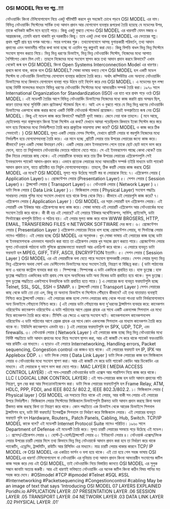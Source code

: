 ### OSI MODEL নিয়ে যত গল্প..!!!

নেটওয়ার্কিং কিংবা টেলিযোগাযোগ নিয়ে একটু ঘাঁটাঘাঁটি করলে খুব সহজেই চোখে পড়বে OSI MODEL এর নাম। বিভিন্ন নেটওয়ার্কিং সিস্টেমের সার্বিক তথ্য আদান প্রদান আর যোগাযোগ ব্যবস্থার রূপরেখা তৈরি হয়েছে যে মডেলের উপর, তাকে খানিকটা জটিল মনে হতেই পারে। কিন্তু একটু বুঝতে গেলেও OSI MODEL এর ধারনাটি যেমন মজার ও আগ্রহজনক, তেমনি ধারণা থাকাটা খুব দরকারীও কিন্তু। তবে একটু দেখা যাক OSI MODEL এর ভেতরের গল্প। প্রথম গল্পটি প্রায় ছয় দশক আগের।
সত্তর দশকের শুরু। তথ্যযোগযোগে আসছ যুগান্তকারী পরিবর্তন, তথ্য আদান প্রদানের এমন অভাবনীয় গতির কথা ভাবা হচ্ছে যা এতদিন শুধু কল্পনাই করা যেত। কিন্তু বিপত্তি বাধল ভিন্ন ভিন্ন সিস্টেমে সংযোগ স্থাপন করতে গিয়ে। ভিন্ন ভিন্ন ধরণের ডিভাইস, ভিন্ন ভিন্ন নেটওয়ার্কিং সিস্টেম, নিজেদের মধ্যে আপাত বৈশিষ্ট্যগত কোন মিল নেই। তাহলে নিজেদের মধ্যে সংযোগ স্থাপন করে তথ্য আদান প্রদান করবে কিভাবে? এখান থেকেই জন্ম হল OSI MODEL কিংবা Open Systems Interconnection Model এর ধারণার।
প্রথমে জানা যাক, কাকে বলে OSI MODEL?
সোজা ভাষায় বলতে গেলে OSI MODEL হল একটি মডেল সিস্টেম যা নেটওয়ার্কিং ডিভাইসের যোগযোগ ব্যবস্থার কাঠামো তৈরি করে। অর্থাৎ কম্পিউটার এবং অন্যান্য নেটওয়ার্কিং ডিভাইসের মধ্যে কিভাবে যোগাযোগ ব্যবস্থা গড়ে উঠবে তাই নির্দেশ করে দেয় OSI MODEL। এ মডেলের মূল লক্ষ্য হচ্ছে নির্দিষ্ট মানদন্ডের মাধ্যমে বিভিন্ন ধরণের নেটওয়ার্কিং সিস্টেমের মধ্যে আভ্যন্তরীন সম্পর্ক তৈরি করা।
১৯৭০ সালে International Organization for Standardization (ISO) এর হাত ধরে প্রথম গড়ে ওঠে OSI MODEL। এই মডেলটি তৈরির আগে বিভিন্ন নেটওয়ার্কিং ডিভাইসের নিজেদের মধ্যে কাজ করাটা প্রায় অসম্ভব ছিল, কারণ তাদের মধ্যে সুনির্দিষ্ট কোন প্রটোকল/ স্ট্যান্ডার্ড ছিল না। আই এস ও বুঝতে পারে যে ভিন্ন ভিন্ন ধরণের নেটওয়ার্কিং ডিভাইসের একসাথে কাজ করার জন্যে একটি নির্দিষ্ট নেটওয়ার্ক স্ট্যান্ডার্ড প্রয়োজন। তারই ফলশ্রুতিতে জন্ম নেয় OSI MODEL।
কিন্তু এই মডেল কাজ করে কিভাবে?
পদ্ধতিটি খুবই মজার। জেনে নেয়া যাক তাহলে।
( মনে আছে, ছোটবেলায় পড়া বাস্তুসংস্থান কিংবা ইকো সিস্টেম এর কথা? যেখানে আমরা পড়েছিলাম কিভাবে ইকো সিস্টেম স্তরে স্তরে ভাগ হয়ে নিজেদের মধ্যে নির্ভরশীলতা তৈরি করে প্রাকৃতিক ভারসাম্য রক্ষা করে? OSI MODEL ও কাজ করে ঠিক সেভাবেই। ) OSI MODEL মূলত একটি লেয়ার বেসড সিস্টেম, যেখানে প্রতিটি লেয়ার বা স্তরগুলি নিজেদের মধ্যে নির্ভরশীল হয়ে যোগযোগব্যবস্থা তৈরি করে। এর মানে হচ্ছে ,প্রতিটি লেয়ার তার উপরের লেয়ারের জন্যে কাজ করে। কীভাবে? চলুন একটি সোজা উদাহরণ দেখি।
একটি লেয়ার কোন ইনফরমেশন পেলে তাকে ছোট ছোট ভাগে ভাগ করে ফেলে, যাতে তা নির্ভুলভাবে নেটওয়ার্কের ভেতরে পাঠানো যেতে পারে। সে এই ইনফরমেশন পাচ্ছে কোথা থেকে? তার ঠিক নিচের লেয়ারের কাছ থেকে। এই লেয়ারটিকে ব্যবহার করে তার ঠিক উপরের লেয়ারের এপ্লিকেশনগুলি সেই ইনফরমেশন প্যাকেট আদান-প্রদান করে। এভাবে প্রত্যেক লেয়ারের মধ্যে আভ্যন্তরীন সম্পর্ক তইরি মাধ্যমে ডাটা প্যাকেট আদান প্রদান চলে, যাতে প্রতিষ্ঠিত হয় নির্ভুল যোগাযোগব্যবস্থার।
তাহলে, ঠিক কয়টি লেয়ার কাজ করছে OSI MODEL এর মধ্যে?
OSI MODEL মূলত গড়ে উঠেছে সাতটি স্তর বা লেয়ারকে নিয়ে:
৭। এপ্লিকেশন লেয়ার ( Application Layer)
৬। প্রেজেন্টেশন লেয়ার (Presentation Layer)
৫। সেশন লেয়ার ( Session Layer)
৪। ট্রান্সপোর্ট লেয়ার ( Transport Layer)
৩। নেটওয়ার্ক লেয়ার ( Network Layer )
২। ডাটা লিংক লেয়ার ( Data Link Layer )
১। ফিজিক্যাল লেয়ার ( Physical Layer)
সংযোগ পদ্ধতিঃ
সাধারনত লেয়ার গুলির মধ্যে সংযোগ দেখানো হয়ে থাকে উপর থেকে নিচে।
কীভাবে এই লেয়ারগুলি কাজ করে?
৭। এপ্লিকেশন লেয়ার ( Application Layer ) :
OSI MODEL এর সপ্তম লেয়ারটি হল এপ্লিকেশন লেয়ার। এই লেয়ারটি এন্ড ইউজার আর এপ্লিকেশনের জন্য কাজ করে। সোজা ভাষায় এই লেয়ারটি এপ্লিকেশন আর নেটওয়ার্কের মধ্যে সংযোগ তৈরি করে থাকে। কী কী হয় এই লেয়ারে? এই লেয়ারে ইউজার অথেন্টিকেশন, সার্ভিস, প্রাইভেসি, ডাটা সিনট্যাক্সের ধাপগুলি চিহ্নিত ও সক্রিয় হয়। এই লেয়ার মূলত কাজ করে থাকে WWW BROSERS, HTTP, EMAIL, TRANSFERING FILES বা NETWORK SOFTWARE দের জন্য।
৬। প্রেজেন্টেশন লেয়ার ( Presentation Layer )
এপ্লিকেশন লেয়ারের নিচের ধাপ হচ্ছে প্রেজেন্টেশন লেয়ার, যা সিনট্যাক্স লেয়ার নামেও পরিচিত। এই লেয়ার হচ্ছে OSI MODEL এর অনুবাদক। খুব সোজা ভাষায় এই লেয়ারের কাজ হচ্ছে ডাটা বা ইনফরমেশনকে এমনভাবে পরবর্তন করা যাতে তা এপ্লিকেশন লেয়ার খুব সহজে গ্রহণ করতে পারে। প্রেজেন্টেশন লেয়ার মূলত নেটওয়ার্কে পাঠানো ডাটা গুলিকে প্রয়োজনমতো ফরম্যাট আর এনক্রিপ্ট করে থাকে। এ লেয়ারে ব্যবহৃত ডাটা ফরম্যাট হল MPEG, GIFF, TIFF, ASCII, ENCRYPTION ইত্যাদি।
৫। সেশন লেয়ার ( Session Layer )
OSI MODEL এর এই লেয়ারটিকে বলা যেতে পারে সংযোগ স্থাপনকারী লেয়ার। সেশন লেয়ার মূলত ভিন্ন ভিন্ন এপ্লিকেশন অথবা সোর্স এবং ডেস্টিনেশন ডিভাইসের মধ্যে সংযোগ তৈরি, নিয়ন্ত্রণ বা বিচ্ছিন্ন করা। ( ডাটা পাঠানোর জন্য ৩ ধরনের কন্ট্রোল ব্যবহার করা হয় ।
সিম্পলেক্স : সিম্পলেক্স এ ডাটা একদিকে প্রবাহিত হয়।
হাফ ডুপ্লেক্স : হাফ ডুপ্লেক্স পদ্ধতিতে একদিকের ডাটা প্রবাহ শেষ হলে অন্যদিকের ডাটা অন্য দিকের ডাটা প্রবাহিত হয়ে থাকে।
ফুল ডুপ্লেক্স : ফুল ডুপ্লেক্স পদ্ধতিতে একইসাথে উভয়দিকে ডাটা প্রবাহিত হতে পারে। )
এ লেয়ারের জন্য ব্যবহৃত ফরম্যাটগুলি হচ্ছে Telnet, SSL, SQL, SSH ও SNMP.
৪। ট্রান্সপোর্ট লেয়ার ( Transport Layer )
সেশন লেয়ারের কাছ থেকে ডাটা তো তো এল, কিন্তু তা অন্যান্য ডিভাইস বা সিস্টেমে পৌঁছাবে কীভাবে? এই তথ্য যাতায়াত ব্যবস্থাই নিশ্চিত করে ট্রান্সপোর্ট লেয়ার। এই লেয়ারের কাজ হলো সেশন লেয়ারের কাছ থেকে পাওয়া পাওয়া ডাটা নির্ভরযোগ্যভাবে অন্য ডিভাইসে পৌছানো নিশ্চিত করে। ( এই লেয়ার ডাটা পৌছানোর জন্য দু’ধরনের ট্রান্সমিশন ব্যবহার করে:
কানেকশন ওরিয়েন্টেড
কানেকশন ওরিয়েন্টেড এ ডাটা পাঠানোর আগে প্রেরক গ্রাহক এর সাথে একটি একনলেজ সিগন্যাল এর মধ্যে দিয়ে কানেকশন তৈরি করে থাকে। টিসিসি এর ক্ষেত্রে এ ধরণের সংযোগ ঘটে।
কানেকশনলেস
কানেকশনলেস ওরিয়েন্টেড এ ডাটা পাঠানোর আগে প্রেরক গ্রাহক এর সাথে কোন একনলেজ সিগন্যাল এর মাধ্যাম কানেকশন তৈরি করে থাকে না। ইউডিপি কানেকশনে এমনটা হয়। )
এই লেয়ারের ফরম্যাটগুলি হল SPX, UDP, TCP, এবং firewalls.
৩। নেটওয়ার্ক লেয়ার ( Network Layer )
এই লেয়ারের কাজ হচ্ছে ভিন্ন ভিন্ন নেটওয়ার্কের মধ্যে নির্দিষ্ট পদ্ধতিতে ডাটা আদান প্রদানের মধ্যে দিয়ে সংযোগ স্থাপন করা, আর এই কাজটি সে করে থাকে প্যাকেট ফরওয়ার্ডিং আর রাউটিং এর মাধ্যমে। এ ছাড়াও এই লেয়ারে Internetworking, Handling errors, Packet sequencing, Congestion control এর কাজও হয়ে থাকে। এই লেয়ারের ফরম্যাট হল IP, IPX আর Applebox DDP.
২। ডাটা লিংক লেয়ার ( Data Link Layer )
ডাটা লিংক লেয়ারের কাজ হল ফিজিক্যাল লেয়ার ও নেটওয়ার্কের মধ্যে সংযোগ স্থাপণ করা। আর এই কাজটি সে করে ডাটা প্যাকেট কোডিং আর ডিকোডিং এর মাধ্যমে। এই লেয়ারকে দু ভাগে ভাগ করা যেতে পারে।
MAC LAYER ( MEDIA ACCESS CONTROL LAYER) : এই সাব-লেয়ারটি নেটওয়ার্কের ডাটা এক্সেস আর পারমিশন নিয়ে কাজ করে থাকে।
LLC ( LOGICAL LINK CONTROL LAYER) : এই সাব-লেয়ারের কাজ হল ডাটা আদান প্রদানের গতি নিয়ন্ত্রণ, ভুল বের করা আর সিনক্রোনাইজেশন করা।
ডাটা লিংক লেয়ারের ফরম্যাটগুলি হল Frame Relay, ATM, HDLC, PPP, FDDI, and IEEE 802.5/ 802.2, IEEE 802.3/802.2.
১। ফিজিক্যাল লেয়ার ( Physical layer )
OSI MODEL এর সবচেয়ে নিচে থাকে এই লেয়ার, আর বাকী সব লেয়ার এই লেয়ারের উপরে নির্ভরশীল। ফিজিক্যাল লেয়ার সিস্টেমের ফিজিক্যাল ডিভাইসগুলি ঠিকমত ডাটা আদান প্রদান করছে কিনা অথবা ঠিকমত কাজ করছে কিনা তা নিয়ন্ত্রণ করে থাকে। কোন পদ্ধতিতে এক ডিভাইস থেকে আরেক ডিভাইসে সিগনাল ট্রান্সমিশন হবে, ডাটা বিট ফরম্যাট/ ইলেকট্রিক সিগন্যাল তা নির্ধারণ করে ফিজিক্যাল লেয়ার। এই লেয়ারের ব্যবহৃত ফরম্যাট গুলি হল Hardware, Routers,, Patch Panels, Cabling, Hub, Switch.
TCP/IP MODEL কাকে বলে?
এই মডেলটি Internet Protocol Suite নামেও পরিচিত। ১৯৬০ সালে Department of Defense এই 
মডেলটি তৈরি করে। মূলত চারটি লেয়ারের সমন্বয়ে গড়ে উঠেছে এই মডেল।
১। প্রসেস/এপ্লিকেশন লেয়ার
২। হোস্ট-টু-হোস্ট/ট্রান্সপোর্ট লেয়ার
৩। ইন্টারনেট লেয়ার
৪। নেটওয়ার্ক এক্সেস/লিংক লেয়ার
উপরের চারটি লেয়ার মিলে তথ্য কিভাবে ভিন্ন ভিন্ন নেটওয়ার্কে আদান প্রদান করা হবে তা নির্ধারণ করে থাকে প্যাকেটিং, এড্রেসিং, ট্রান্সমিটিং, রাউটিং আর রিসিভিং এর মাধ্যমে। মাত্র চারটি লেয়ার থাকার কারনে TCP/ IP MODEL কে OSI MODEL এর একত্রিত ভার্সন ও বলা হয়ে থাকে।
এই তো হয়ে গেল সহজ ভাষায় OSI MODELএর ধারণা! টেলিযোগাযোগ বা নেটওয়ার্কিং এর দুনিয়ায় তথ্য আদান প্রদান কিংবা আভ্যন্তরীন সংযোগের জটিল কাজ সহজ করে দেয় এই OSI MODEL, তাই নেটওয়ার্কিং নিয়ে বিস্তারিত জানতে OSI MODEL এর সুলুক সন্ধান জানাটা অত্যন্ত জরুরী। আর এই ধারণাই ভবিষ্যতে নেটওয়ার্কিং এর অনেক জটিল কিংবা কঠিন বিষয় পানির মত সহজ করে দেবে।
#OSImodel #TCP #ipmodel #Telnet #SQL #SSL #Internetworking #Packetsequencing #Congestioncontrol #cabling
May be an image of text that says 'Introducing OSI MODEL 07 LAYERS EXPLAINED Poridhi.io APPLICATION LAYER .07 PRESENTATION LAYER .06 SESSION LAYER .05 TRANSPORT LAYER .04 NETWORK LAYER .03 DATA LINK LAYER .02 PHYSICAL LAYER .01'

